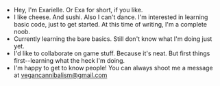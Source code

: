 - Hey, I'm Exarielle. Or Exa for short, if you like. 
- I like cheese. And sushi. Also I can't dance. I'm interested in learning basic code, just to get started. At this time of writing, I'm a complete noob.
- Currently learning the bare basics. Still don't know what I'm doing just yet.
- I'd like to collaborate on game stuff. Because it's neat. But first things first--learning what the heck I'm doing.
- I'm happy to get to know people! You can always shoot me a message at vegancannibalism@gmail.com

<!---
Exarielle/Exarielle is a ✨ special ✨ repository because its `README.md` (this file) appears on your GitHub profile.
You can click the Preview link to take a look at your changes.
--->
